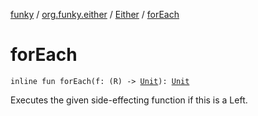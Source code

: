 [funky](../../index.md) / [org.funky.either](../index.md) / [Either](index.md) / [forEach](.)

# forEach

`inline fun forEach(f: (R) -> `[`Unit`](https://kotlinlang.org/api/latest/jvm/stdlib/kotlin/-unit/index.html)`): `[`Unit`](https://kotlinlang.org/api/latest/jvm/stdlib/kotlin/-unit/index.html)

Executes the given side-effecting function if this is a Left.


